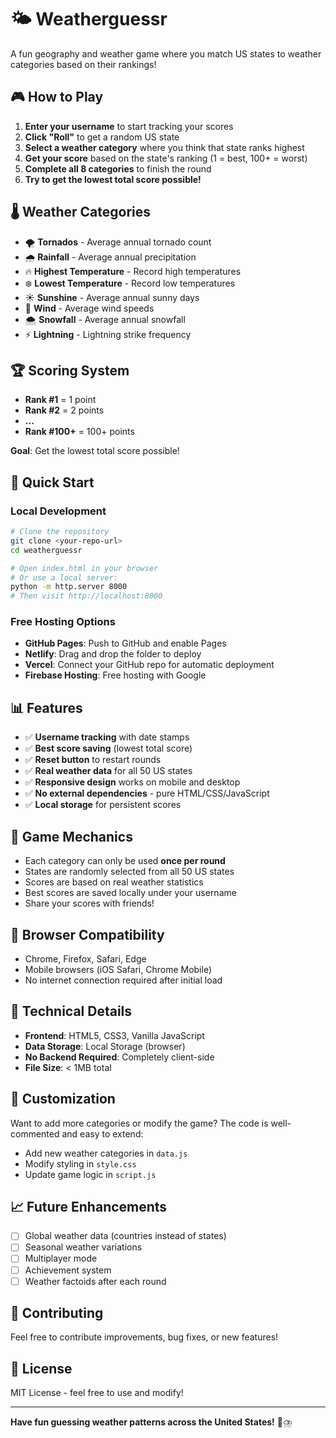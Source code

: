 # 🌤️ Weatherguessr

A fun geography and weather game where you match US states to weather categories based on their rankings!

## 🎮 How to Play

1. **Enter your username** to start tracking your scores
2. **Click "Roll"** to get a random US state
3. **Select a weather category** where you think that state ranks highest
4. **Get your score** based on the state's ranking (1 = best, 100+ = worst)
5. **Complete all 8 categories** to finish the round
6. **Try to get the lowest total score possible!**

## 🌡️ Weather Categories

- 🌪️ **Tornados** - Average annual tornado count
- 🌧️ **Rainfall** - Average annual precipitation
- 🔥 **Highest Temperature** - Record high temperatures
- ❄️ **Lowest Temperature** - Record low temperatures  
- ☀️ **Sunshine** - Average annual sunny days
- 💨 **Wind** - Average wind speeds
- 🌨️ **Snowfall** - Average annual snowfall
- ⚡ **Lightning** - Lightning strike frequency

## 🏆 Scoring System

- **Rank #1** = 1 point
- **Rank #2** = 2 points
- **...**
- **Rank #100+** = 100+ points

**Goal**: Get the lowest total score possible!

## 🚀 Quick Start

### Local Development
```bash
# Clone the repository
git clone <your-repo-url>
cd weatherguessr

# Open index.html in your browser
# Or use a local server:
python -m http.server 8000
# Then visit http://localhost:8000
```

### Free Hosting Options
- **GitHub Pages**: Push to GitHub and enable Pages
- **Netlify**: Drag and drop the folder to deploy
- **Vercel**: Connect your GitHub repo for automatic deployment
- **Firebase Hosting**: Free hosting with Google

## 📊 Features

- ✅ **Username tracking** with date stamps
- ✅ **Best score saving** (lowest total score)
- ✅ **Reset button** to restart rounds
- ✅ **Real weather data** for all 50 US states
- ✅ **Responsive design** works on mobile and desktop
- ✅ **No external dependencies** - pure HTML/CSS/JavaScript
- ✅ **Local storage** for persistent scores

## 🎯 Game Mechanics

- Each category can only be used **once per round**
- States are randomly selected from all 50 US states
- Scores are based on real weather statistics
- Best scores are saved locally under your username
- Share your scores with friends!

## 📱 Browser Compatibility

- Chrome, Firefox, Safari, Edge
- Mobile browsers (iOS Safari, Chrome Mobile)
- No internet connection required after initial load

## 🔧 Technical Details

- **Frontend**: HTML5, CSS3, Vanilla JavaScript
- **Data Storage**: Local Storage (browser)
- **No Backend Required**: Completely client-side
- **File Size**: < 1MB total

## 🎨 Customization

Want to add more categories or modify the game? The code is well-commented and easy to extend:

- Add new weather categories in `data.js`
- Modify styling in `style.css`
- Update game logic in `script.js`

## 📈 Future Enhancements

- [ ] Global weather data (countries instead of states)
- [ ] Seasonal weather variations
- [ ] Multiplayer mode
- [ ] Achievement system
- [ ] Weather factoids after each round

## 🤝 Contributing

Feel free to contribute improvements, bug fixes, or new features!

## 📄 License

MIT License - feel free to use and modify!

---

**Have fun guessing weather patterns across the United States!** 🌈⛈️

